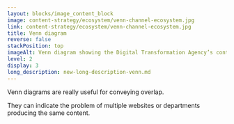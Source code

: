 ```yaml
---
layout: blocks/image_content_block
image: content-strategy/ecosystem/venn-channel-ecosystem.jpg
link: content-strategy/ecosystem/venn-channel-ecosystem.jpg
title: Venn diagram
reverse: false
stackPosition: top
imageAlt: Venn diagram showing the Digital Transformation Agency’s content and channel ecosystem. It is very complex. 
level: 2
display: 3
long_description: new-long-description-venn.md
---
```


Venn diagrams are really useful for conveying overlap. 

They can indicate the problem of multiple websites or departments producing the same content.
